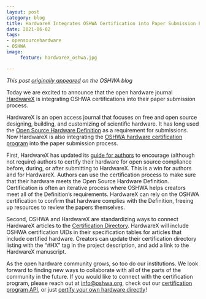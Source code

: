 ```yaml
---
layout: post
category: blog
title: HardwareX Integrates OSHWA Certification into Paper Submission Process
date: 2021-06-02
tags:
- opensourcehardware
- OSHWA
image:
     feature: hardwareX_oshwa.jpg

---
```

*This post [originally appeared](https://www.oshwa.org/2021/06/02/hardwarex-integrates-oshwa-certification-into-paper-submission-process/) on the OSHWA blog*

Today we are excited to announce that the open hardware journal [HardwareX](https://www.journals.elsevier.com/hardwarex) is integrating OSHWA certifications into their paper submission process.  

HardwareX is an open access journal that focuses on free and open source designing, building, and customizing of scientific hardware.  It has long used the [Open Source Hardware Definition](https://www.oshwa.org/definition/) as a requirement for submissions.  Now HardwareX is also integrating the [OSHWA hardware certification program](https://certification.oshwa.org/) into the paper submission process.

First, HardwareX has updated its [guide for authors](https://www.elsevier.com/journals/hardwarex/2468-0672/guide-for-authors#txt4401) to encourage (although not require) authors to certify their hardware for open source compliance before, during, or after submitting to HardwareX.  This is a win for authors and for HardwareX.  Authors can use the certification process to make sure that their hardware meets the Open Source Hardware Definition.  Certification is often an iterative process where OSHWA helps creators meet all of the Definition’s requirements.  HardwareX can rely on the OSHWA certification to confirm that hardware complies with the Definition, freeing up resources to review the papers themselves.

Second, OSHWA and HardwareX are standardizing ways to connect HardwareX articles to the [Certification Directory](https://certification.oshwa.org/list.html).  HardwareX will include OSHWA certification UIDs in their specification tables for articles that include certified hardware.  Creators can update their certification directory listing with the “#HX” tag in the project description, and add a link to the HardwareX manuscript.

As the open hardware community grows, so too do our institutions.  We look forward to finding new ways to collaborate with all of the parts of the community in the future.  If you would like to connect with the certification program, please reach out at info@oshwa.org, check out our [certification program API](https://certificationapi.oshwa.org/documentation), or just [certify your own hardware directly](https://application.oshwa.org/apply)!
